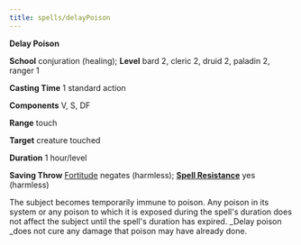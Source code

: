 ```yaml
---
title: spells/delayPoison
---
```

 **Delay Poison**

**School** conjuration (healing); **Level** bard 2, cleric 2, druid 2, paladin 2, ranger 1

**Casting Time** 1 standard action

**Components** V, S, DF

**Range** touch

**Target** creature touched

**Duration** 1 hour/level

**Saving Throw** [Fortitude](../combat#_fortitude) negates (harmless); **[Spell Resistance](../glossary#_spell-resistance)** yes (harmless)

The subject becomes temporarily immune to poison. Any poison in its system or any poison to which it is exposed during the spell's duration does not affect the subject until the spell's duration has expired. _Delay poison _does not cure any damage that poison may have already done.

